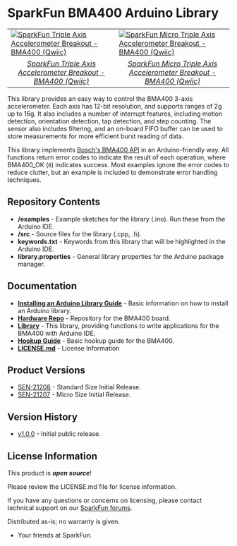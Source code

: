 SparkFun BMA400 Arduino Library
========================================
<table class="table table-striped table-bordered"?
  <tr align="center">
    <td><a href="https://www.sparkfun.com/products/21208"><img src="https://cdn.sparkfun.com/assets/parts/2/0/9/7/1/21208_SEN-_01.jpg" alt="SparkFun Triple Axis Accelerometer Breakout - BMA400 (Qwiic)"></a></td>
    <td><a href="https://www.sparkfun.com/products/21207"><img src="https://cdn.sparkfun.com/assets/parts/2/0/9/7/0/21207_SEN-_01.jpg" alt="SparkFun Micro Triple Axis Accelerometer Breakout - BMA400 (Qwiic)"></a></td>
  </tr>
  <tr align="center">
    <td><a href="https://www.sparkfun.com/products/21208"><i>SparkFun Triple Axis Accelerometer Breakout - BMA400 (Qwiic)</i></a></td>
    <td><a href="https://www.sparkfun.com/products/21207"><i>SparkFun Micro Triple Axis Accelerometer Breakout - BMA400 (Qwiic)</i></a></td>
  </tr>
</table>

This library provides an easy way to control the BMA400 3-axis accelerometer. Each axis has 12-bit resolution, and supports ranges of 2g up to 16g. It also includes a number of interrupt features, including motion detection, orientation detection, tap detection, and step counting. The sensor also includes filtering, and an on-board FIFO buffer can be used to store measurements for more efficient burst reading of data.

This library implements [Bosch's BMA400 API](https://github.com/BoschSensortec/BMA400-API) in an Arduino-friendly way. All functions return error codes to indicate the result of each operation, where BMA400_OK (`0`) indicates success. Most examples ignore the error codes to reduce clutter, but an example is included to demonstrate error handling techniques.

## Repository Contents
* **/examples** - Example sketches for the library (.ino). Run these from the Arduino IDE.
* **/src** - Source files for the library (.cpp, .h).
* **keywords.txt** - Keywords from this library that will be highlighted in the Arduino IDE.
* **library.properties** - General library properties for the Arduino package manager.

## Documentation
* **[Installing an Arduino Library Guide](https://learn.sparkfun.com/tutorials/installing-an-arduino-library)** - Basic information on how to install an Arduino library.
* **[Hardware Repo](https://github.com/sparkfun/SparkFun_Qwiic_Accelerometer_BMA400)** - Repository for the BMA400 board.
* **[Library](https://github.com/sparkfun/SparkFun_BMA400_Arduino_Library)** - This library, providing functions to write applications for the BMA400 with Arduino IDE.
* **[Hookup Guide](https://learn.sparkfun.com/tutorials/sparkfun-triple-axis-accelerometer-breakout---bma400-qwiic-hookup-guide)** - Basic hookup guide for the BMA400.
* **[LICENSE.md](./LICENSE.md)** - License Information

## Product Versions
* [SEN-21208](https://www.sparkfun.com/products/21208) - Standard Size Initial Release.
* [SEN-21207](https://www.sparkfun.com/products/21207) - Micro Size Initial Release.

## Version History

* [v1.0.0](https://github.com/sparkfun/SparkFun_BMA400_Arduino_Library/releases/tag/v1.0.0) - Initial public release.

## License Information

This product is _**open source**_! 

Please review the LICENSE.md file for license information. 

If you have any questions or concerns on licensing, please contact technical support on our [SparkFun forums](https://forum.sparkfun.com/viewforum.php?f=152).

Distributed as-is; no warranty is given.

- Your friends at SparkFun.

_<COLLABORATION CREDIT>_
